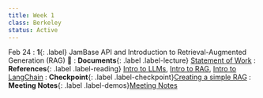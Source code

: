 ```yaml
---
title: Week 1
class: Berkeley
status: Active
---
```


Feb 24
: **1**{: .label} JamBase API and Introduction to Retrieval-Augmented Generation (RAG) 🎉
: **Documents**{: .label .label-lecture} <a href = "https://docs.google.com/document/d/1r6FBT_cIkiP6WXTb2tPcMQbD-1aNPO9L9csQfI9fOvs/edit?usp=drive_link" target = "_blank">Statement of Work</a>
: **References**{: .label .label-reading} <a href="https://www.youtube.com/watch?v=5sLYAQS9sWQ&ab_channel=IBMTechnology" target="_blank">Intro to LLMs</a>, <a href="https://www.youtube.com/watch?v=T-D1OfcDW1M&ab_channel=IBMTechnology" target="_blank">Intro to RAG</a>, <a href="https://www.youtube.com/watch?v=aywZrzNaKjs&ab_channel=Rabbitmetrics" target="_blank">Intro to LangChain</a>
: **Checkpoint**{: .label .label-checkpoint}<a href="https://www.youtube.com/watch?v=tcqEUSNCn8I&ab_channel=pixegami" target="_blank">Creating a simple RAG</a>
: **Meeting Notes**{: .label .label-demos}<a href="https://docs.google.com/document/d/1OKERz45aZYHX8cNlkfTVTIySeELZqoNmcLg4DHS-X9w/edit?usp=sharing" target="_blank">Meeting Notes</a>
